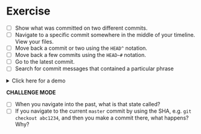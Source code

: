 # Exercise

- [ ] Show what was committed on two different commits.
- [ ] Navigate to a specific commit somewhere in the middle of your timeline. View your files.
- [ ] Move back a commit or two using the `HEAD^` notation.
- [ ] Move back a few commits using the `HEAD~#` notation.
- [ ] Go to the latest commit.
- [ ] Search for commit messages that contained a particular phrase

<details><summary>Click here for a demo</summary>

![](https://s5.gifyu.com/images/demo618d852721daaa18.gif)

</details>

**CHALLENGE MODE**

- [ ] When you navigate into the past, what is that state called?
- [ ] If you navigate to the current `master` commit by using the SHA, e.g. `git checkout abc1234`, and then you make a commit there, what happens? Why?
